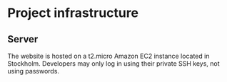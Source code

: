 # Project infrastructure

## Server

The website is hosted on a t2.micro Amazon EC2 instance located in Stockholm. Developers may only log in using their private SSH keys, not using passwords.
